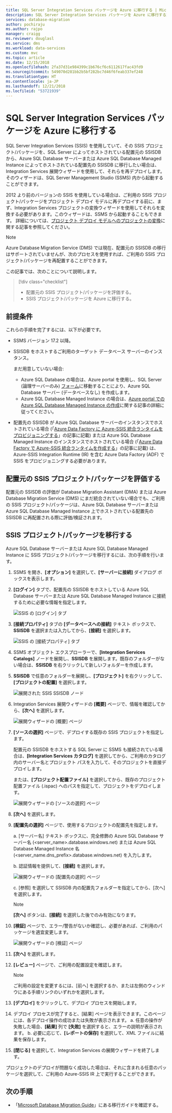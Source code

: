 ```yaml
---
title: SQL Server Integration Services パッケージを Azure に移行する | Microsoft Docs
description: SQL Server Integration Services パッケージを Azure に移行する方法について説明します。
services: database-migration
author: pochiraju
ms.author: rajpo
manager: craigg
ms.reviewer: douglasl
ms.service: dms
ms.workload: data-services
ms.custom: mvc
ms.topic: article
ms.date: 12/15/2018
ms.openlocfilehash: 2fa37d31e984399c1b676cf6c6112617fac43fd9
ms.sourcegitcommit: 549070d281bb2b5bf282bc7d46f6feab337ef248
ms.translationtype: HT
ms.contentlocale: ja-JP
ms.lasthandoff: 12/21/2018
ms.locfileid: "53721939"
---
```

# <a name="migrate-sql-server-integration-services-packages-to-azure"></a>SQL Server Integration Services パッケージを Azure に移行する
SQL Server Integration Services (SSIS) を使用していて、その SSIS プロジェクト/パッケージを、SQL Server によってホストされている配置元の SSISDB から、Azure SQL Database サーバーまたは Azure SQL Database Managed Instance によってホストされている配置先の SSISDB に移行したい場合は、Integration Services 展開ウィザードを使用して、それらを再デプロイします。 そのウィザードは、SQL Server Management Studio (SSMS) 内から起動することができます。

2012 より前のバージョンの SSIS を使用している場合は、ご利用の SSIS プロジェクト/パッケージをプロジェクト デプロイ モデルに再デプロイする前に、まず、Integration Services プロジェクトの変換ウィザードを使用してそれらを変換する必要があります。このウィザードは、SSMS から起動することもできます。 詳細については、[プロジェクト デプロイ モデルへのプロジェクトの変換](https://docs.microsoft.com/sql/integration-services/packages/deploy-integration-services-ssis-projects-and-packages?view=sql-server-2017#convert)に関する記事を参照してください。

> [!NOTE]
> Azure Database Migration Service (DMS) では現在、配置元の SSISDB の移行はサポートされていませんが、次のプロセスを使用すれば、ご利用の SSIS プロジェクト/パッケージを再配置することができます。 

この記事では、次のことについて説明します。
> [!div class="checklist"]
> * 配置元の SSIS プロジェクト/パッケージを評価する。
> * SSIS プロジェクト/パッケージを Azure に移行する。

## <a name="prerequisites"></a>前提条件
これらの手順を完了するには、以下が必要です。

- SSMS バージョン 17.2 以降。
- SSISDB をホストするご利用のターゲット データベース サーバーのインスタンス。
 
  まだ用意していない場合:
    - Azure SQL Database の場合は、Azure portal を使用し、SQL Server (論理サーバーのみ) [フォーム](https://ms.portal.azure.com/#create/Microsoft.SQLServer)に移動することにより、Azure SQL Database サーバー (データベースなし) を作成します。
    - Azure SQL Database Managed Instance の場合は、[Azure portal での Azure SQL Database Managed Instance の作成](https://docs.microsoft.com/azure/sql-database/sql-database-managed-instance-get-started)に関する記事の詳細に従ってください。

- 配置先の SSISDB が Azure SQL Database サーバーのインスタンスでホストされている場合 (「[Azure Data Factory に Azure-SSIS 統合ランタイムをプロビジョニングする](https://docs.microsoft.com/azure/data-factory/tutorial-deploy-ssis-packages-azure)」の記事に記載) または Azure SQL Database Managed Instance のインスタンスでホストされている場合 (「[Azure Data Factory で Azure-SSIS 統合ランタイムを作成する](https://docs.microsoft.com/azure/data-factory/create-azure-ssis-integration-runtime)」の記事に記載) は、Azure-SSIS Integration Runtime (IR) を含む Azure Data Factory (ADF) で SSIS をプロビジョニングする必要があります。 

## <a name="assess-source-ssis-projectspackages"></a>配置元の SSIS プロジェクト/パッケージを評価する
配置元の SSISDB の評価が Database Migration Assistant (DMA) または Azure Database Migration Service (DMS) にまだ統合されていない場合でも、ご利用の SSIS プロジェクト/パッケージは、Azure SQL Database サーバーまたは Azure SQL Database Managed Instance 上でホストされている配置先の SSISDB に再配置される際に評価/検証されます。

## <a name="migrate-ssis-projectspackages"></a>SSIS プロジェクト/パッケージを移行する
Azure SQL Database サーバーまたは Azure SQL Database Managed Instance に SSIS プロジェクト/パッケージを移行するには、次の手順を行います。

1.  SSMS を開き、**[オプション]** を選択して、**[サーバーに接続]** ダイアログ ボックスを表示します。

2.  **[ログイン]** タブで、配置先の SSISDB をホストしている Azure SQL Database サーバーまたは Azure SQL Database Managed Instance に接続するために必要な情報を指定します。

    ![SSIS の [ログイン] タブ](media/how-to-migrate-ssis-packages/dms-ssis-login-tab.png)
 
3.  **[接続プロパティ]** タブの **[データベースへの接続]** テキスト ボックスで、**SSISDB** を選択または入力してから、**[接続]** を選択します。

    ![SSIS の [接続プロパティ] タブ](media/how-to-migrate-ssis-packages/dms-ssis-conncetion-properties-tab.png)

4.  SSMS オブジェクト エクスプローラーで、**[Integration Services Catalogs]** ノードを展開し、**SSISDB** を展開します。既存のフォルダーがない場合は、**SSISDB** を右クリックして新しいフォルダーを作成します。

5.  **SSISDB** で任意のフォルダーを展開し、**[プロジェクト]** を右クリックして、**[プロジェクトの配置]** を選択します。

    ![展開された SSIS SSISDB ノード](media/how-to-migrate-ssis-packages/dms-ssis-ssisdb-node-expanded.png)

6.  Integration Services 展開ウィザードの **[概要]** ページで、情報を確認してから、**[次へ]** を選択します。

    ![展開ウィザードの [概要] ページ](media/how-to-migrate-ssis-packages/dms-deployment-wizard-introduction-page.png)

7.  **[ソースの選択]** ページで、デプロイする既存の SSIS プロジェクトを指定します。

    配置元の SSISDB をホストする SQL Server に SSMS も接続されている場合は、**[Integration Services カタログ]** を選択してから、ご利用のカタログ内のサーバー名とプロジェクト パスを入力して、そのプロジェクトを直接デプロイします。

    または、**[プロジェクト配置ファイル]** を選択してから、既存のプロジェクト配置ファイル (.ispac) へのパスを指定して、プロジェクトをデプロイします。

    ![展開ウィザードの [ソースの選択] ページ](media/how-to-migrate-ssis-packages/dms-deployment-wizard-select-source-page.png)
 
8.  **[次へ]** を選択します。
9.  **[配置先の選択]** ページで、使用するプロジェクトの配置先を指定します。

       a. [サーバー名] テキスト ボックスに、完全修飾の Azure SQL Database サーバー名 (<server_name>.database.windows.net) または Azure SQL Database Managed Instance 名 (<server_name.dns_prefix>.database.windows.net) を入力します。
 
       b. 認証情報を提供して、**[接続]** を選択します。
    
       ![展開ウィザードの [配置先の選択] ページ](media/how-to-migrate-ssis-packages/dms-deployment-wizard-select-destination-page.png)

    c. [参照] を選択して SSISDB 内の配置先フォルダーを指定してから、[次へ] を選択します。

    > [!NOTE]
    > **[次へ]** ボタンは、**[接続]** を選択した後でのみ有効になります。 

10. **[検証]** ページで、エラー/警告がないか確認し、必要があれば、ご利用のパッケージを適宜変更します。

    ![展開ウィザードの [検証] ページ](media/how-to-migrate-ssis-packages/dms-deployment-wizard-validate-page.png)

11. **[次へ]** を選択します。

12. **[レビュー]** ページで、ご利用の配置設定を確認します。

    > [!NOTE]
    > ご利用の設定を変更するには、[前へ] を選択するか、または左側のウィンドウにある手順リンクのいずれかを選択します。

13. **[デプロイ]** をクリックして、デプロイ プロセスを開始します。

14. デプロイ プロセスが完了すると、[結果] ページを表示できます。このページには、各デプロイ操作の成功または失敗が表示されます。
    a. 任意の操作が失敗した場合、**[結果]** 列で **[失敗]** を選択すると、エラーの説明が表示されます。
    b. 必要に応じて、**[レポートの保存]** を選択して、XML ファイルに結果を保存します。

15. **[閉じる]** を選択して、Integration Services の展開ウィザードを終了します。

プロジェクトのデプロイが問題なく成功した場合は、それに含まれる任意のパッケージを選択して、ご利用の Azure-SSIS IR 上で実行することができます。

## <a name="next-steps"></a>次の手順
- 「[Microsoft Database Migration Guide](https://datamigration.microsoft.com/)」にある移行ガイドを確認する。